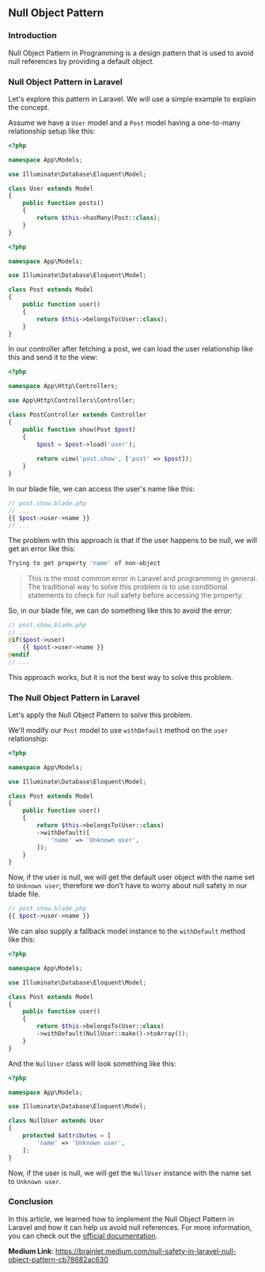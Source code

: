 ## Null Object Pattern

### Introduction

Null Object Pattern in Programming is a design pattern that is used to avoid
null references by providing a default object. 

### Null Object Pattern in Laravel

Let's explore this pattern in Laravel. We will use a simple example to explain
the concept.

Assume we have a `User` model and a `Post` model having a one-to-many
relationship setup like this:

```php
<?php

namespace App\Models;

use Illuminate\Database\Eloquent\Model;

class User extends Model
{
    public function posts()
    {
        return $this->hasMany(Post::class);
    }
}
```

```php
<?php

namespace App\Models;

use Illuminate\Database\Eloquent\Model;

class Post extends Model
{
    public function user()
    {
        return $this->belongsTo(User::class);
    }
}
```

In our controller after fetching a post, we can load the user relationship like
this and send it to the view:

```php
<?php

namespace App\Http\Controllers;

use App\Http\Controllers\Controller;

class PostController extends Controller
{
    public function show(Post $post)
    {
        $post = $post->load('user');
        
        return view('post.show', ['post' => $post]);
    }
}
```

In our blade file, we can access the user's name like this:

```php
// post.show.blade.php
// ...
{{ $post->user->name }}
// ...
```

The problem with this approach is that if the user happens to be null, we will
get an error like this:

```bash
Trying to get property 'name' of non-object
```

> This is the most common error in Laravel and programming in general. The
> traditional way to solve this problem is to use conditional statements to
> check
> for null safety before accessing the property.

So, in our blade file, we can do something like this to avoid the error:

```php
// post.show.blade.php
// ...
@if($post->user)
    {{ $post->user->name }}
@endif
// ...
```

This approach works, but it is not the best way to solve this problem.

### The Null Object Pattern in Laravel

Let's apply the Null Object Pattern to solve this problem.

We'll modify our `Post` model to use `withDefault` method on the `user`
relationship:

```php
<?php

namespace App\Models;

use Illuminate\Database\Eloquent\Model;

class Post extends Model
{
    public function user()
    {
        return $this->belongsTo(User::class)
        ->withDefault([
            'name' => 'Unknown user',
        ]);
    }
}
```

Now, if the user is null, we will get the default user object with the name set
to `Unknown user`; therefore we don't have to worry about null safety in our
blade file.

```php
// post.show.blade.php
{{ $post->user->name }}
```

We can also supply a fallback model instance to the `withDefault` method like
this:

```php
<?php

namespace App\Models;

use Illuminate\Database\Eloquent\Model;

class Post extends Model
{
    public function user()
    {
        return $this->belongsTo(User::class)
        ->withDefault(NullUser::make()->toArray());
    }
}
```

And the `NullUser` class will look something like this:

```php
<?php

namespace App\Models;

use Illuminate\Database\Eloquent\Model;

class NullUser extends User
{
    protected $attributes = [
        'name' => 'Unknown user',
    ];
}
```

Now, if the user is null, we will get the `NullUser` instance with the name set
to `Unknown user`.

### Conclusion

In this article, we learned how to implement the Null Object Pattern in Laravel
and how it can help us avoid null references. For more information, you can check out
the [official documentation](https://laravel.com/docs/10.x/eloquent-relationships#default-models).

**Medium Link**: https://brainlet.medium.com/null-safety-in-laravel-null-object-pattern-cb78682ac630 
